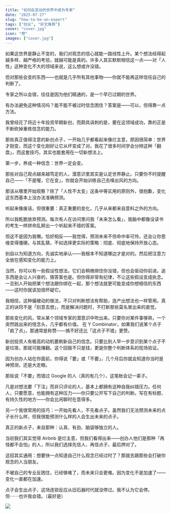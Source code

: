 ```yaml
---
title: "如何在变动的世界中成为专家"
date: "2025-07-27"
slug: "how-to-be-an-expert"
tags: ["创业", "好文推荐"]
cover: "cover.jpg"
icon: "😎"
images: ["cover.jpg"]
---
```

如果这世界是静止不变的，我们对观念的信心就能一路线性上升。某个想法经得起越多样、越严格的考验，就越可能是真的。许多人其实默默相信这一点——对「人性」这种变化不大的领域来说，这么想或许没错。



但对那些会变的东西——也就是几乎所有其他事物——你就不能再这样信任自己的判断了。



专家之所以会错，往往是因为他们精通的，是一个早已过期的世界。



有办法避免这种情况吗？能不能不被过时信念困住？答案是——可以，但得靠一点方法。



我曾经花了将近十年投资早期新创，而颇具讽刺的是，要在这领域成功，靠的正是不断砍掉重练信念的能力。



那些真正值得注意的新创点子，一开始几乎都看起来像烂主意，原因很简单：世界才刚变，而这个变化刚好让它从坏变成了对。我花了很多时间学会分辨这种「翻盘」，而这套技巧，其实也能套用在一切新想法上。



第一步，养成一种信念：世界一定会变。



那些对自己观点越来越笃定的人，潜意识里其实是认定世界静止。只要你不时提醒自己——「不是喔，它在变」，你就会开始训练自己去嗅出风的方向。



那该从哪里开始观察？除了「人性不太变」这条中等实用的原则外，很抱歉，变化这东西基本上没办法准确预测。



听起来像废话，但很重要：真正重要的变化，几乎从来都来自意料之外的方向。



所以我乾脆放弃预测。每次有人在访问里问我「未来怎么看」，我脑中都像没读书的考生一样拼命乱掰出一个听起来不错的答案。



但这不是因为我懒。恰好相反——我觉得，预测未来不但命中率可怜，还会让你思维变得僵硬。与其乱猜，不如选择更实际的策略：彻底、彻底地保持开放心态。



别自以为知道方向，先诚实地承认——我根本不知道哪边才是对的。然后把注意力全放在感知变化的能力上。



当然，你可以有一些假设性想法。它们会稍微绑住你没错，但也会驱动你前进。追东西是会让人兴奋的，猜答案也是。但你得非常有纪律，不让这些假设变成执念。
一旦别人开始把某个想法跟你绑在一起，那个想法就更可能变成你想相信的东西——这时你就该加倍怀疑它。



我相信，这种偏被动的做法，不只对判断想法有帮助，连产出想法也一样管用。真正的诀窍不是「刻意去想」，而是解决问题时，不打断那些莫名冒出来的直觉。



那些变化的风，常从某个领域专家的潜意识中吹出来。只要你对某件事够熟，一个突然跳出来的怪念头，几乎都有价值。
在 Y Combinator，如果我们说某个点子「疯了点」，那通常是称赞——搞不好还比「这点子不错」更赞。



新创投资人有极高的动机要刷新自己的信念。只要比别人早一步意识到某个点子不是垃圾，那就可能赚翻。这个回报不只是钱，更是你整个判断体系的现场验证。



因为创办人站在你面前，你得说「要」或「不要」，几个月后你就会知道你当时是神预测，还是大走眼。



那些说「不要」而错过 Google 的人（真的有几个），这笔帐会记一辈子。



凡是对想法要「下注」而非只评论的人，基本上都拥有这种自我纠错压力。任何人，只要愿意，也能拥有这种压力——你只要公开写下自己的判断。写在有标题、有持久性的地方——你会比闲聊时在意得多。



另一个我很常用的技巧：一开始先看人，不先看点子。虽然我们无法预测未来的点子长什么样，但我很能预测什么样的人会生出未来的点子。



真正的新点子，来自那种：认真、有劲、脑袋够独立的人。



当初我们其实觉得 Airbnb 是烂主意，但我们看得出来——创办人他们是那种「再怪都不会怕」的人，所以我们选择先信人、再信点子，最后押对了。



这招其实通用：想要快一点知道自己什么观念已经过时了？那就去跟那些会打破你观念的人当朋友。



不被自己的专业反困住，已经够难了，而未来只会更难。因为变化不是加速了——变化一直都在加速。



点子会生出点子，这场连锁反应从旧石器时代就没停过。我不认为它会停。
但⋯⋯也许我会错。（最好是）




![](https://prod-files-secure.s3.us-west-2.amazonaws.com/112d0858-5090-4d34-a606-b75eb8d65fd2/46476355-9cf3-4e99-9b7a-3531bc426380/1000202064.png?X-Amz-Algorithm=AWS4-HMAC-SHA256&X-Amz-Content-Sha256=UNSIGNED-PAYLOAD&X-Amz-Credential=ASIAZI2LB466TPYSHWS4%2F20250815%2Fus-west-2%2Fs3%2Faws4_request&X-Amz-Date=20250815T084348Z&X-Amz-Expires=3600&X-Amz-Security-Token=IQoJb3JpZ2luX2VjEBAaCXVzLXdlc3QtMiJHMEUCIETLJrisQNUYJa57v4cJ3W0Z1ma6psjQDmUVsVN3YfI5AiEAt2pRL0MRCMMfhffJfCUwzqcCk7wwFLER7RGjJRDRm8cq%2FwMIWRAAGgw2Mzc0MjMxODM4MDUiDMqQ14kdjvuEOWjWmSrcA6bYi%2FKZW2ZzQkUbjasjzgftGYobFfzddK8r9Ycu%2BTu99%2FY9Y8e7QV5ikD%2BMvdgTv8OMPKTFvPYOiYWRf%2BisPw9hkWQ3mA%2BnAP54OtFu6b1YxuNhnGGXGQNz1op7HLvEOPvKZb3G4sYU1CFBBQub4R5SBvc89KiA4kcubQkM%2BGTQjvAIuCj63yRrUE8IZYymNzcitxoUM2iVwSAG2iNPocebbG7zRr%2BdLittuzMO0VGZAAAbKihMxfGPDWzurT9iZcUMfpNJ9nVWRFTDzvz9EHgpZGBYvGYFS4SbNl8trd7p4%2BmlmBkT6u7CCbyhTLJywxUJa%2BmblTIseNfD07%2BrOOi23Hhb977NVeQx1Pw2HVcjkqukyR%2BxhO7LsBaTbM48Ew8EPlZmS%2BIK6KPcSLNa9Y7%2Bkbp%2F77s7ckDuf8OM5jjhxCK4GVAeqTOSPobfehB%2BTJKvlcw1BW8%2BhOJUp11gyuHD%2F58MDlLHqqHZ17phyP5fUR7a5JcdSPIsgGunwU5dnZiabkBBJHiGZVWuPCM%2FX6aGu8SW1NSm4RF2d2WsfCYW2YvNsYkVlIB9PYe7OBhQ5bI8tqEiaiEhO5S8SJak5BpN9ney%2Fy7cdaA5N53AiSAZhpytzMyN8IzEuUBAMOTU%2B8QGOqUBTkTsmal%2FsJuImBtAoVbM2DhMammCkG%2FGJ3PUpLsEK550ZwMzSNFySYZHKXrOIA%2BWpRIxI8%2BccK83WX5%2BK385%2F1opRu2gVWySU1fSjcSbYWoXey3soVoD9f50i9b%2B8mtifiB9RwSgL7e5R4%2B8mcMxwy3zdU3i725N%2Bi5%2FMDykuUGU%2BkPXYycBQEcpOEBhZMTCADoAye7xzbjDme6izF3vE3eVztc3&X-Amz-Signature=444d7d336e2a3935c6cc5ea753a8de577bdfd3715f6172be3a31e34405b43397&X-Amz-SignedHeaders=host&x-amz-checksum-mode=ENABLED&x-id=GetObject)

